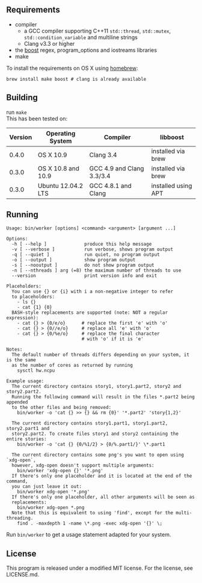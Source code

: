 ## Requirements

* compiler
    * a GCC compiler supporting C++11 ```std::thread```, ```std::mutex```, ```std::condition_variable``` and multiline strings
    * Clang v3.3 or higher
* the [boost](http://boost.org) regex, program_options and iostreams libraries
* make

To install the requirements on OS X using [homebrew](//github.com/mxcl/homebrew):

```
brew install make boost # clang is already available
```

## Building

run ```make```  
This has been tested on:

| Version | Operating System | Compiler | libboost |
| ------- | ---------------- | -------- | -------- |
| 0.4.0   | OS X 10.9          | Clang 3.4           | installed via brew  |
| 0.3.0   | OS X 10.8 and 10.9 | GCC 4.9 and Clang 3.3/3.4 | installed via brew  |
| 0.3.0   | Ubuntu 12.04.2 LTS | GCC 4.8.1 and Clang | installed using APT |

## Running

```
Usage: bin/worker [options] <command> <argument> [argument ...]

Options:
  -h [ --help ]              produce this help message
  -v [ --verbose ]           run verbose, shows program output
  -q [ --quiet ]             run quiet, no program output
  -o [ --output ]            show program output
  -s [ --nooutput ]          do not show program output
  -n [ --nthreads ] arg (=8) the maximum number of threads to use
  --version                  print version info and exit

Placeholders:
  You can use {} or {i} with i a non-negative integer to refer
  to placeholders:
    - ls {}
    - cat {1} {0}
  BASH-style replacements are supported (note: NOT a regular expression):
    - cat {} > {0/e/o}      # replace the first 'e' with 'o'
    - cat {} > {0//e/o}     # replace all 'e' with 'o'
    - cat {} > {0/%e/o}     # replace the final character
                            # with 'o' if it is 'e'

Notes:
  The default number of threads differs depending on your system, it is the same
  as the number of cores as returned by running
    sysctl hw.ncpu

Example usage:
  The current directory contains story1, story1.part2, story2 and story2.part2.
  Running the following command will result in the files *.part2 being appended
  to the other files and being removed:
    bin/worker -o 'cat {} >> {} && rm {0}' '*.part2' 'story{1,2}'

  The current directory contains story1.part1, story1.part2, story2.part1 and
  story2.part2. To create files story1 and story2 containing the entire stories:
    bin/worker -o 'cat {} {0/%1/2} > {0/%.part1/}' \*.part1

  The current directory contains some png's you want to open using `xdg-open`,
  however, xdg-open doesn't support multiple arguments:
    bin/worker 'xdg-open {}' '*.png'
  If there's only one placeholder and it is located at the end of the command,
  you can just leave it out:
    bin/worker xdg-open '*.png'
  If there's only one placeholder, all other arguments will be seen as
  replacements:
    bin/worker xdg-open *.png
  Note that this is equivalent to using 'find', except for the multi-threading.
    find . -maxdepth 1 -name \*.png -exec xdg-open '{}' \;
```

Run ```bin/worker``` to get a usage statement adapted for your system.  

## License

This program is released under a modified MIT license. For the license, see LICENSE.md.
